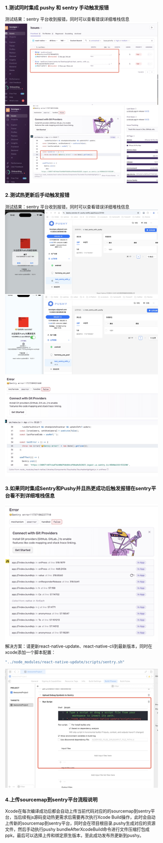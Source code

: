 ### 1.测试同时集成 pushy 和 sentry 手动触发报错

测试结果：sentry 平台收到报错，同时可以查看错误详细堆栈信息
![sentry报错](./imgs/1.jpg)
![sentry报错](./imgs/2.jpg)

### 2.测试热更新后手动触发报错

测试结果：sentry 平台收到报错，同时可以查看错误详细堆栈信息
![sentry报错](./imgs/3.jpg)
![sentry报错](./imgs/4.jpg)
![sentry报错](./imgs/5.jpg)

### 3.如果同时集成Sentry和Pushy并且热更成功后触发报错在sentry平台看不到详细堆栈信息
![sentry报错](./imgs/6.jpg)
解决方案：请更新react-native-update、react-native-cli到最新版本，同时在xcode添加一个脚本配置：
```sh
"../node_modules/react-native-update/scripts/sentry.sh"
```
![sentry报错](./imgs/7.jpg)

### 4.上传sourcemap到sentry平台流程说明
Xcode在每次编译成功后都会自动上传当前代码对应的的sourcemap到sentry平台，当后续有js源码变动热更需求后需要再次执行Xcode Build操作，此时会自动上传新的sourcemap到sentry平台，同时会在项目根目录.pushy生成对应的资源文件，然后手动执行pushy bundleAfterXcodeBuild命令进行文件压缩打包成ppk，最后可以选择上传和绑定原生版本，至此成功发布热更新到pushy。